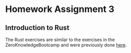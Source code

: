 # Homework Assignment 3

## Introduction to Rust

The Rust exercises are similar to the exercises in the ZeroKnowledgeBootcamp and were previously done [here](https://github.com/nlipartiia-hacken/ZeroKnowledgeBootcamp/tree/hw-rust).